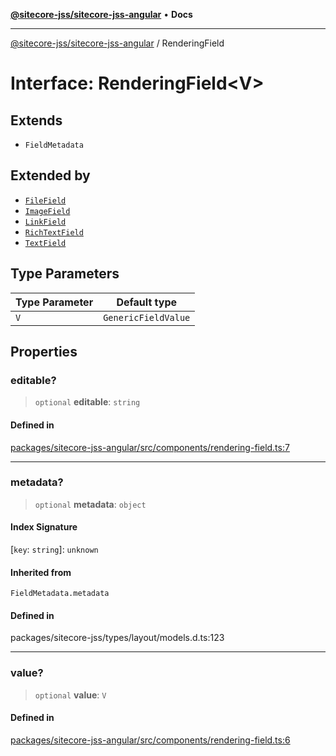 [**@sitecore-jss/sitecore-jss-angular**](../README.md) • **Docs**

***

[@sitecore-jss/sitecore-jss-angular](../README.md) / RenderingField

# Interface: RenderingField\<V\>

## Extends

- `FieldMetadata`

## Extended by

- [`FileField`](FileField.md)
- [`ImageField`](ImageField.md)
- [`LinkField`](LinkField.md)
- [`RichTextField`](RichTextField.md)
- [`TextField`](TextField.md)

## Type Parameters

| Type Parameter | Default type |
| ------ | ------ |
| `V` | `GenericFieldValue` |

## Properties

### editable?

> `optional` **editable**: `string`

#### Defined in

[packages/sitecore-jss-angular/src/components/rendering-field.ts:7](https://github.com/Sitecore/jss/blob/f1572afbfc8b17fc798c9a1c6949529e432bf0ed/packages/sitecore-jss-angular/src/components/rendering-field.ts#L7)

***

### metadata?

> `optional` **metadata**: `object`

#### Index Signature

 \[`key`: `string`\]: `unknown`

#### Inherited from

`FieldMetadata.metadata`

#### Defined in

packages/sitecore-jss/types/layout/models.d.ts:123

***

### value?

> `optional` **value**: `V`

#### Defined in

[packages/sitecore-jss-angular/src/components/rendering-field.ts:6](https://github.com/Sitecore/jss/blob/f1572afbfc8b17fc798c9a1c6949529e432bf0ed/packages/sitecore-jss-angular/src/components/rendering-field.ts#L6)
